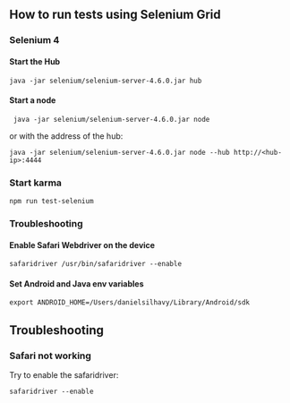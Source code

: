 ## How to run tests using Selenium Grid

### Selenium 4

#### Start the Hub

````
java -jar selenium/selenium-server-4.6.0.jar hub
````

#### Start a node

```` 
 java -jar selenium/selenium-server-4.6.0.jar node
````

or with the address of the hub:

````
java -jar selenium/selenium-server-4.6.0.jar node --hub http://<hub-ip>:4444
````

### Start karma

````
npm run test-selenium
````

### Troubleshooting

#### Enable Safari Webdriver on the device

```` 
safaridriver /usr/bin/safaridriver --enable
````

#### Set Android and Java env variables

````
export ANDROID_HOME=/Users/danielsilhavy/Library/Android/sdk
````

## Troubleshooting

### Safari not working
Try to enable the safaridriver:
````
safaridriver --enable
````

